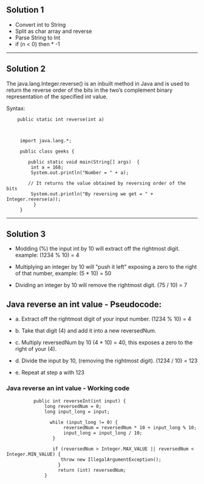 ## Solution 1


- Convert int to String  
- Split as char array and reverse 
- Parse String to Int
- if (n < 0)  then * -1 

---------------------------------------------------

## Solution 2

The java.lang.Integer.reverse() is an inbuilt method in Java and is used to return the reverse order of the bits in the two’s complement binary representation of the specified int value.

Syntax:

        
        public static int reverse(int a)
         
         
         
         import java.lang.*; 
  
         public class geeks { 
  
            public static void main(String[] args)  { 
             int a = 168; 
             System.out.println("Number = " + a); 
  
            // It returns the value obtained by reversing order of the bits 
             System.out.println("By reversing we get = " + Integer.reverse(a)); 
              } 
         } 



----------------------------------------------------


## Solution 3

- Modding (%) the input int by 10 will extract off the rightmost digit. example: (1234 % 10) = 4

- Multiplying an integer by 10 will "push it left" exposing a zero to the right of that number, example: (5 * 10) = 50

- Dividing an integer by 10 will remove the rightmost digit. (75 / 10) = 7

## Java reverse an int value - Pseudocode:

- a. Extract off the rightmost digit of your input number. (1234 % 10) = 4

- b. Take that digit (4) and add it into a new reversedNum.

- c. Multiply reversedNum by 10 (4 * 10) = 40, this exposes a zero to the right of your (4).

- d. Divide the input by 10, (removing the rightmost digit). (1234 / 10) = 123

- e. Repeat at step a with 123

### Java reverse an int value - Working code

              public int reverseInt(int input) {
                  long reversedNum = 0;
                  long input_long = input;

                    while (input_long != 0) {
                         reversedNum = reversedNum * 10 + input_long % 10;
                         input_long = input_long / 10;
                     }

                     if (reversedNum > Integer.MAX_VALUE || reversedNum < Integer.MIN_VALUE) {
                        throw new IllegalArgumentException();
                       }
                       return (int) reversedNum;
                  }
